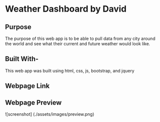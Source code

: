 # Weather Dashboard by David

## Purpose
The purpose of this web app is to be able to pull data from any city around the world and see what their current and future weather would look like.

## Built With-
This web app was built using html, css, js, bootstrap, and jquery

## Webpage Link 


## Webpage Preview 
![screenshot] (./assets/images/preview.png)